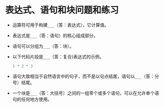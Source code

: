 # 表达式、语句和块问题和练习

* 运算符可用于构建`___`（答：表达式），它计算值。
* 表达式是`___`（答：语句）的核心组成部分。
* 语句可以分组为`___`（答：块）。
* 以下代码片段是`___`（答：复合)表达式的示例。

     ```java
     1 * 2 * 3
     ```

* 语句大致相当于自然语言中的句子，而不是以句点结尾，语句以`___`（答：分号）结尾。
* 一个块是`___`（答：大括号）之间的一组零个或多个语句，可以在允许单个语句的任何地方使用。
